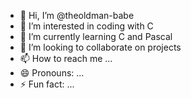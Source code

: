 - 👋 Hi, I’m @theoldman-babe
- 👀 I’m interested in coding with C
- 🌱 I’m currently learning C and Pascal
- 💞️ I’m looking to collaborate on projects
- 📫 How to reach me ...
- 😄 Pronouns: ...
- ⚡ Fun fact: ...

<!---
theoldman-babe/theoldman-babe is a ✨ special ✨ repository because its `README.md` (this file) appears on your GitHub profile.
You can click the Preview link to take a look at your changes.
--->
